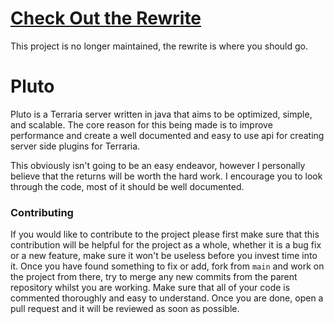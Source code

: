 # [Check Out the Rewrite](https://github.com/jaydevelopsstuff/PlutoRewrite)
This project is no longer maintained, the rewrite is where you should go.

# Pluto
Pluto is a Terraria server written in java that aims to be optimized, simple, and scalable.
The core reason for this being made is to improve performance and create a well documented
and easy to use api for creating server side plugins for Terraria.

This obviously isn't going to be an easy endeavor, however I personally believe that the
returns will be worth the hard work. I encourage you to look through the code, most of it
should be well documented.

### Contributing
If you would like to contribute to the project please first make sure that this contribution
will be helpful for the project as a whole, whether it is a bug fix or a new feature, make
sure it won't be useless before you invest time into it. Once you have found something to
fix or add, fork from `main` and work on the project from there, try to merge any new commits
from the parent repository whilst you are working. Make sure that all of your code is commented
thoroughly and easy to understand. Once you are done, open a pull request and it will be reviewed
as soon as possible.
